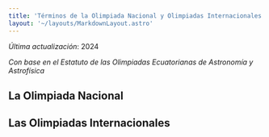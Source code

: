 ```yaml
---
title: 'Términos de la Olimpiada Nacional y Olimpiadas Internacionales'
layout: '~/layouts/MarkdownLayout.astro'
---
```


_Última actualización_: 2024

_Con base en el Estatuto de las Olimpiadas Ecuatorianas de Astronomía y Astrofísica_

## La Olimpiada Nacional

## Las Olimpiadas Internacionales